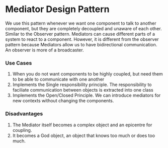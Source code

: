 # Mediator Design Pattern

We use this pattern whenever we want one component to talk to another component, but they are completely decoupled
and unaware of each other. Similar to the Observer pattern. Mediators can cause different parts of a system to react to a component.
However, it is different from the observer pattern because Mediators allow us to have bidirectional communication.
An observer is more of a broadcaster. 

### Use Cases

1. When you do not want components to be highly coupled, but need them to be able to communicate with one another
2. Implements the Single responsibility principle. The responsibility to faciliate communication between objects is extracted into one class
3. Implements the Open/Closed Principle. We can introduce mediators for new contexts without changing the components. 


### Disadvantages
1. The Mediator itself becomes a complex object and an epicentre for coupling.
2. It becomes a God object, an object that knows too much or does too much.
